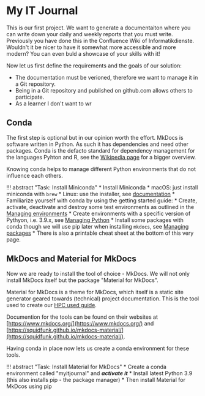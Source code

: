 # My IT Journal

This is our first project. We want to generate a documentaiton where you can write
down your daily and weekly reports that you must write. Previously you have done this
in the Confluence Wiki of Informatikdienste. Wouldn't it be nicer to have it somewhat
more accessible and more modern? You can even buld a showcase of your skills with it!

Now let us first define the requirements and the goals of our solution:

* The documentation must be verioned, therefore we want to manage it in a Git repository.
* Being in a Git repository and published on github.com allows others to participate.
* As a learner I don't want to wr

## Conda

The first step is optional but in our opinion worth the effort. MkDocs is software written
in Python. As such it has dependencies and need other packages. Conda is the defacto standard
for dependency management for the languages Pyhton and R, see the
[Wikipedia page](https://en.wikipedia.org/wiki/Conda_(package_manager)) for a bigger overview.

Knowing conda helps to manage different Python environments that do not influence each others.

!!! abstract "Task: Install Miniconda"
    * Install Miniconda
        * macOS: just install miniconda with `brew`
        * Linux: use the installer, see [documentation](https://docs.conda.io/en/latest/miniconda.html)
    * Familiarize yourself with conda by using the getting started guide:
        * Create, activate, deactivate and destroy some test environments as outlined
          in the [Managing environments](https://docs.conda.io/projects/conda/en/latest/user-guide/getting-started.html#managing-environments)
        * Create environments with a specific version of Pythyon, i.e. 3.9.x, see [Managing Python](https://docs.conda.io/projects/conda/en/latest/user-guide/getting-started.html#managing-python)
        * Install some packages with conda though we will use pip later when installing `mkdocs`, see [Managing packages](https://docs.conda.io/projects/conda/en/latest/user-guide/getting-started.html#managing-packages)
        * There is also a printable cheat sheet at the bottom of this very page.
    

## MkDocs and Material for MkDocs

Now we are ready to install the tool of choice - MkDocs. We will not only install MkDocs itself
but the package "Material for MkDocs".

Material for MkDocs is a theme for MkDocs, which itself is a static site generator geared towards
(technical) project documentation. This is the tool used to create our [HPC used guide](https://hpc-unibe-ch.github.com/).

Documention for the tools can be found on their websites at [https://www.mkdocs.org/](https://www.mkdocs.org/) and
[https://squidfunk.github.io/mkdocs-material/](https://squidfunk.github.io/mkdocs-material/).

Having conda in place now lets us create a conda environment for these tools.

!!! abstract "Task: Install Material for MkDocs"
    * Create a conda environment called "myitjournal" and ***activate it***
    * Install latest Python 3.9 (this also installs pip - the package manager)
    * Then install Material for MkDcos using pip

